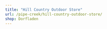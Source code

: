 ```yaml
---
title: "Hill Country Outdoor Store"
url: /pipe-creek/hill-country-outdoor-store/
shop: Dorfladen
---
```

